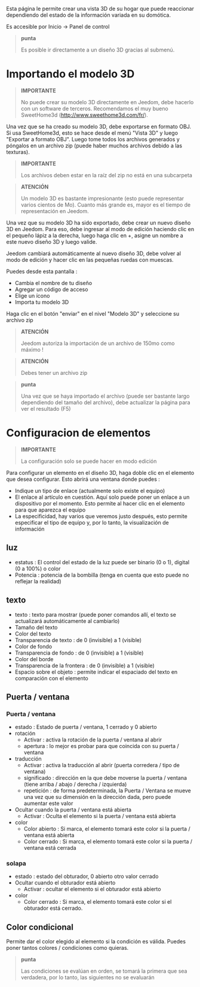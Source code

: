 Esta página le permite crear una vista 3D de su hogar que puede reaccionar dependiendo del estado de la información variada en su domótica.

Es accesible por Inicio → Panel de control

> **punta**
>
> Es posible ir directamente a un diseño 3D gracias al submenú.

# Importando el modelo 3D

> **IMPORTANTE**
>
> No puede crear su modelo 3D directamente en Jeedom, debe hacerlo con un software de terceros. Recomendamos el muy bueno SweetHome3d (http://www.sweethome3d.com/fr/).

Una vez que se ha creado su modelo 3D, debe exportarse en formato OBJ. Si usa SweetHome3d, esto se hace desde el menú "Vista 3D" y luego "Exportar a formato OBJ". Luego tome todos los archivos generados y póngalos en un archivo zip (puede haber muchos archivos debido a las texturas).

> **IMPORTANTE**
>
> Los archivos deben estar en la raíz del zip no está en una subcarpeta

> **ATENCIÓN**
>
> Un modelo 3D es bastante impresionante (esto puede representar varios cientos de Mo). Cuanto más grande es, mayor es el tiempo de representación en Jeedom.

Una vez que su modelo 3D ha sido exportado, debe crear un nuevo diseño 3D en Jeedom. Para eso, debe ingresar al modo de edición haciendo clic en el pequeño lápiz a la derecha, luego haga clic en +, asigne un nombre a este nuevo diseño 3D y luego valide.

Jeedom cambiará automáticamente al nuevo diseño 3D, debe volver al modo de edición y hacer clic en las pequeñas ruedas con muescas.

Puedes desde esta pantalla :

- Cambia el nombre de tu diseño
- Agregar un código de acceso
- Elige un ícono
- Importa tu modelo 3D

Haga clic en el botón &quot;enviar&quot; en el nivel &quot;Modelo 3D&quot; y seleccione su archivo zip

> **ATENCIÓN**
>
> Jeedom autoriza la importación de un archivo de 150mo como máximo !

> **ATENCIÓN**
>
> Debes tener un archivo zip

> **punta**
>
> Una vez que se haya importado el archivo (puede ser bastante largo dependiendo del tamaño del archivo), debe actualizar la página para ver el resultado (F5)


# Configuracion de elementos

> **IMPORTANTE**
>
> La configuración solo se puede hacer en modo edición

Para configurar un elemento en el diseño 3D, haga doble clic en el elemento que desea configurar. Esto abrirá una ventana donde puedes :

- Indique un tipo de enlace (actualmente solo existe el equipo)
- El enlace al artículo en cuestión. Aquí solo puede poner un enlace a un dispositivo por el momento. Esto permite al hacer clic en el elemento para que aparezca el equipo
- La especificidad, hay varios que veremos justo después, esto permite especificar el tipo de equipo y, por lo tanto, la visualización de información

## luz

- estatus : El control del estado de la luz puede ser binario (0 o 1), digital (0 a 100%) o color
- Potencia : potencia de la bombilla (tenga en cuenta que esto puede no reflejar la realidad)

## texto

- texto : texto para mostrar (puede poner comandos allí, el texto se actualizará automáticamente al cambiarlo)
- Tamaño del texto
- Color del texto
- Transparencia de texto : de 0 (invisible) a 1 (visible)
- Color de fondo
- Transparencia de fondo : de 0 (invisible) a 1 (visible)
- Color del borde
- Transparencia de la frontera : de 0 (invisible) a 1 (visible)
- Espacio sobre el objeto : permite indicar el espaciado del texto en comparación con el elemento

## Puerta / ventana

### Puerta / ventana

- estado : Estado de puerta / ventana, 1 cerrado y 0 abierto
- rotación
	- Activar : activa la rotación de la puerta / ventana al abrir
	- apertura : lo mejor es probar para que coincida con su puerta / ventana
- traducción
	- Activar : activa la traducción al abrir (puerta corredera / tipo de ventana)
	- significado : dirección en la que debe moverse la puerta / ventana (tiene arriba / abajo / derecha / izquierda)
	- repetición : de forma predeterminada, la Puerta / Ventana se mueve una vez que su dimensión en la dirección dada, pero puede aumentar este valor
- Ocultar cuando la puerta / ventana está abierta
	- Activar : Oculta el elemento si la puerta / ventana está abierta
- color
	- Color abierto : Si marca, el elemento tomará este color si la puerta / ventana está abierta
	- Color cerrado : Si marca, el elemento tomará este color si la puerta / ventana está cerrada

### solapa

- estado : estado del obturador, 0 abierto otro valor cerrado
- Ocultar cuando el obturador está abierto
	- Activar : ocultar el elemento si el obturador está abierto
- color
	- Color cerrado : Si marca, el elemento tomará este color si el obturador está cerrado.

## Color condicional

Permite dar el color elegido al elemento si la condición es válida. Puedes poner tantos colores / condiciones como quieras.

> **punta**
>
> Las condiciones se evalúan en orden, se tomará la primera que sea verdadera, por lo tanto, las siguientes no se evaluarán
